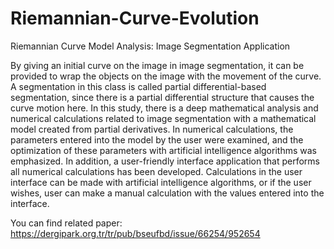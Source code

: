 # Riemannian-Curve-Evolution
Riemannian Curve Model Analysis: Image Segmentation Application

By giving an initial curve on the image in image segmentation, it can be provided to wrap the objects on the image with the movement of the curve. A segmentation in this class is called partial differential-based segmentation, since there is a partial differential structure that causes the curve motion here. In this study, there is a deep mathematical analysis and numerical calculations related to image segmentation with a mathematical model created from partial derivatives. In numerical calculations, the parameters entered into the model by the user were examined, and the optimization of these parameters with artificial intelligence algorithms was emphasized. In addition, a user-friendly interface application that performs all numerical calculations has been developed. Calculations in the user interface can be made with artificial intelligence algorithms, or if the user wishes, user can make a manual calculation with the values entered into the interface.

You can find related paper: https://dergipark.org.tr/tr/pub/bseufbd/issue/66254/952654
